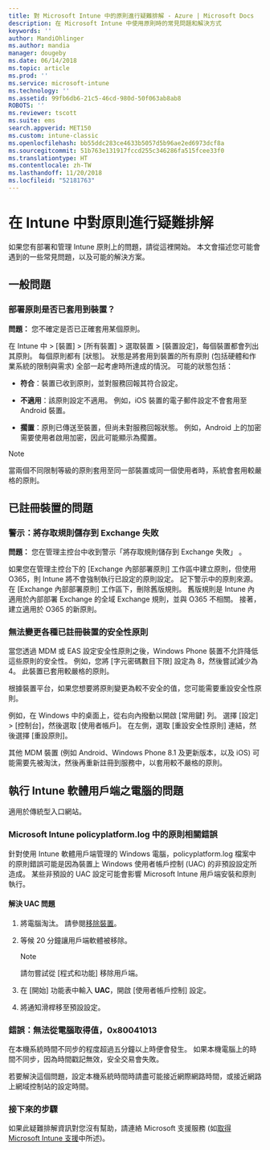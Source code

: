```yaml
---
title: 對 Microsoft Intune 中的原則進行疑難排解 - Azure | Microsoft Docs
description: 在 Microsoft Intune 中使用原則時的常見問題和解決方式
keywords: ''
author: MandiOhlinger
ms.author: mandia
manager: dougeby
ms.date: 06/14/2018
ms.topic: article
ms.prod: ''
ms.service: microsoft-intune
ms.technology: ''
ms.assetid: 99fb6db6-21c5-46cd-980d-50f063ab8ab8
ROBOTS: ''
ms.reviewer: tscott
ms.suite: ems
search.appverid: MET150
ms.custom: intune-classic
ms.openlocfilehash: bb55ddc283ce4633b5057d5b96ae2ed6973dcf8a
ms.sourcegitcommit: 51b763e131917fccd255c346286fa515fcee33f0
ms.translationtype: HT
ms.contentlocale: zh-TW
ms.lasthandoff: 11/20/2018
ms.locfileid: "52181763"
---
```

# <a name="troubleshoot-policies-in-intune"></a>在 Intune 中對原則進行疑難排解

如果您有部署和管理 Intune 原則上的問題，請從這裡開始。 本文會描述您可能會遇到的一些常見問題，以及可能的解決方案。

## <a name="general-issues"></a>一般問題

### <a name="was-a-deployed-policy-applied-to-the-device"></a>部署原則是否已套用到裝置？
**問題：** 您不確定是否已正確套用某個原則。

在 Intune 中 > [裝置] > [所有裝置] > 選取裝置 > [裝置設定]，每個裝置都會列出其原則。 每個原則都有 [狀態]。 狀態是將套用到裝置的所有原則 (包括硬體和作業系統的限制與需求) 全部一起考慮時所達成的情況。 可能的狀態包括：

- **符合**：裝置已收到原則，並對服務回報其符合設定。

- **不適用**：該原則設定不適用。 例如，iOS 裝置的電子郵件設定不會套用至 Android 裝置。

- **擱置**：原則已傳送至裝置，但尚未對服務回報狀態。 例如，Android 上的加密需要使用者啟用加密，因此可能顯示為擱置。

> [!NOTE]
> 當兩個不同限制等級的原則套用至同一部裝置或同一個使用者時，系統會套用較嚴格的原則。

## <a name="issues-with-enrolled-devices"></a>已註冊裝置的問題

### <a name="alert-saving-of-access-rules-to-exchange-has-failed"></a>警示：將存取規則儲存到 Exchange 失敗
**問題：** 您在管理主控台中收到警示「將存取規則儲存到 Exchange 失敗」   。

如果您在管理主控台下的 [Exchange 內部部署原則] 工作區中建立原則，但使用 O365，則 Intune 將不會強制執行已設定的原則設定。 記下警示中的原則來源。  在 [Exchange 內部部署原則] 工作區下，刪除舊版規則。 舊版規則是 Intune 內適用於內部部署 Exchange 的全域 Exchange 規則，並與 O365 不相關。 接著，建立適用於 O365 的新原則。

### <a name="cannot-change-security-policy-for-various-enrolled-devices"></a>無法變更各種已註冊裝置的安全性原則
當您透過 MDM 或 EAS 設定安全性原則之後，Windows Phone 裝置不允許降低這些原則的安全性。 例如，您將 [字元密碼數目下限]  設定為 8，然後嘗試減少為 4。 此裝置已套用較嚴格的原則。

根據裝置平台，如果您想要將原則變更為較不安全的值，您可能需要重設安全性原則。

例如，在 Windows 中的桌面上，從右向內撥動以開啟 [常用鍵] 列。 選擇 [設定] > [控制台]，然後選取 [使用者帳戶]。 在左側，選取 [重設安全性原則] 連結，然後選擇 [重設原則]。

其他 MDM 裝置 (例如 Android、Windows Phone 8.1 及更新版本，以及 iOS) 可能需要先被淘汰，然後再重新註冊到服務中，以套用較不嚴格的原則。

## <a name="issues-with-pcs-that-run-the-intune-software-client"></a>執行 Intune 軟體用戶端之電腦的問題

適用於傳統型入口網站。

### <a name="microsoft-intune-policy-related-errors-in-policyplatformlog"></a>Microsoft Intune policyplatform.log 中的原則相關錯誤
針對使用 Intune 軟體用戶端管理的 Windows 電腦，policyplatform.log 檔案中的原則錯誤可能是因為裝置上 Windows 使用者帳戶控制 (UAC) 的非預設設定所造成。 某些非預設的 UAC 設定可能會影響 Microsoft Intune 用戶端安裝和原則執行。

#### <a name="resolve-uac-issues"></a>解決 UAC 問題

1. 將電腦淘汰。 請參閱[移除裝置](devices-wipe.md)。

2. 等候 20 分鐘讓用戶端軟體被移除。

    > [!NOTE]
    > 請勿嘗試從 [程式和功能] 移除用戶端。

3. 在 [開始] 功能表中輸入 **UAC**，開啟 [使用者帳戶控制] 設定。

4. 將通知滑桿移至預設設定。

### <a name="error-cannot-obtain-the-value-from-the-computer-0x80041013"></a>錯誤：無法從電腦取得值，0x80041013
在本機系統時間不同步的程度超過五分鐘以上時便會發生。 如果本機電腦上的時間不同步，因為時間戳記無效，安全交易會失敗。

若要解決這個問題，設定本機系統時間時請盡可能接近網際網路時間，或接近網路上網域控制站的設定時間。

### <a name="next-steps"></a>接下來的步驟
如果此疑難排解資訊對您沒有幫助，請連絡 Microsoft 支援服務 (如[取得 Microsoft Intune 支援](get-support.md)中所述)。
